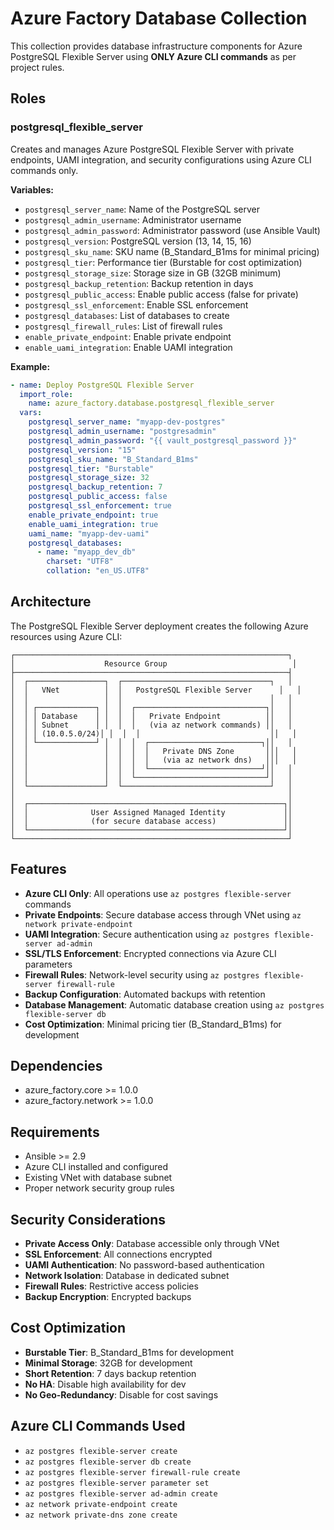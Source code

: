 # Azure Factory Database Collection

This collection provides database infrastructure components for Azure PostgreSQL Flexible Server using **ONLY Azure CLI commands** as per project rules.

## Roles

### postgresql_flexible_server

Creates and manages Azure PostgreSQL Flexible Server with private endpoints, UAMI integration, and security configurations using Azure CLI commands only.

**Variables:**
- `postgresql_server_name`: Name of the PostgreSQL server
- `postgresql_admin_username`: Administrator username
- `postgresql_admin_password`: Administrator password (use Ansible Vault)
- `postgresql_version`: PostgreSQL version (13, 14, 15, 16)
- `postgresql_sku_name`: SKU name (B_Standard_B1ms for minimal pricing)
- `postgresql_tier`: Performance tier (Burstable for cost optimization)
- `postgresql_storage_size`: Storage size in GB (32GB minimum)
- `postgresql_backup_retention`: Backup retention in days
- `postgresql_public_access`: Enable public access (false for private)
- `postgresql_ssl_enforcement`: Enable SSL enforcement
- `postgresql_databases`: List of databases to create
- `postgresql_firewall_rules`: List of firewall rules
- `enable_private_endpoint`: Enable private endpoint
- `enable_uami_integration`: Enable UAMI integration

**Example:**
```yaml
- name: Deploy PostgreSQL Flexible Server
  import_role:
    name: azure_factory.database.postgresql_flexible_server
  vars:
    postgresql_server_name: "myapp-dev-postgres"
    postgresql_admin_username: "postgresadmin"
    postgresql_admin_password: "{{ vault_postgresql_password }}"
    postgresql_version: "15"
    postgresql_sku_name: "B_Standard_B1ms"
    postgresql_tier: "Burstable"
    postgresql_storage_size: 32
    postgresql_backup_retention: 7
    postgresql_public_access: false
    postgresql_ssl_enforcement: true
    enable_private_endpoint: true
    enable_uami_integration: true
    uami_name: "myapp-dev-uami"
    postgresql_databases:
      - name: "myapp_dev_db"
        charset: "UTF8"
        collation: "en_US.UTF8"
```

## Architecture

The PostgreSQL Flexible Server deployment creates the following Azure resources using Azure CLI:

```
┌─────────────────────────────────────────────────────────────┐
│                    Resource Group                            │
├─────────────────────────────────────────────────────────────┤
│  ┌─────────────────┐  ┌─────────────────────────────────┐   │
│  │   VNet          │  │   PostgreSQL Flexible Server      │   │
│  │                 │  │                                 │   │
│  │ ┌─────────────┐ │  │  ┌─────────────────────────────┐│   │
│  │ │ Database    │ │  │  │   Private Endpoint          ││   │
│  │ │ Subnet      │ │  │  │   (via az network commands) ││   │
│  │ │ (10.0.5.0/24)│ │  │  │                             ││   │
│  │ └─────────────┘ │  │  │  ┌─────────────────────────┐││   │
│  │                 │  │  │  │   Private DNS Zone       │││   │
│  │                 │  │  │  │   (via az network dns)   │││   │
│  │                 │  │  │  └─────────────────────────┘││   │
│  │                 │  │  └─────────────────────────────┘│   │
│  └─────────────────┘  └─────────────────────────────────┘   │
│                                                             │
│  ┌─────────────────────────────────────────────────────────┐│
│  │              User Assigned Managed Identity             ││
│  │              (for secure database access)               ││
│  └─────────────────────────────────────────────────────────┘│
└─────────────────────────────────────────────────────────────┘
```

## Features

- **Azure CLI Only**: All operations use `az postgres flexible-server` commands
- **Private Endpoints**: Secure database access through VNet using `az network private-endpoint`
- **UAMI Integration**: Secure authentication using `az postgres flexible-server ad-admin`
- **SSL/TLS Enforcement**: Encrypted connections via Azure CLI parameters
- **Firewall Rules**: Network-level security using `az postgres flexible-server firewall-rule`
- **Backup Configuration**: Automated backups with retention
- **Database Management**: Automatic database creation using `az postgres flexible-server db`
- **Cost Optimization**: Minimal pricing tier (B_Standard_B1ms) for development

## Dependencies

- azure_factory.core >= 1.0.0
- azure_factory.network >= 1.0.0

## Requirements

- Ansible >= 2.9
- Azure CLI installed and configured
- Existing VNet with database subnet
- Proper network security group rules

## Security Considerations

- **Private Access Only**: Database accessible only through VNet
- **SSL Enforcement**: All connections encrypted
- **UAMI Authentication**: No password-based authentication
- **Network Isolation**: Database in dedicated subnet
- **Firewall Rules**: Restrictive access policies
- **Backup Encryption**: Encrypted backups

## Cost Optimization

- **Burstable Tier**: B_Standard_B1ms for development
- **Minimal Storage**: 32GB for development
- **Short Retention**: 7 days backup retention
- **No HA**: Disable high availability for dev
- **No Geo-Redundancy**: Disable for cost savings

## Azure CLI Commands Used

- `az postgres flexible-server create`
- `az postgres flexible-server db create`
- `az postgres flexible-server firewall-rule create`
- `az postgres flexible-server parameter set`
- `az postgres flexible-server ad-admin create`
- `az network private-endpoint create`
- `az network private-dns zone create`
